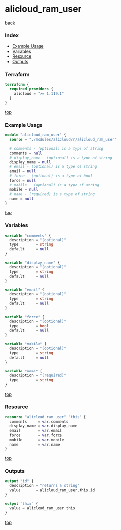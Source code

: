# alicloud_ram_user

[back](../alicloud.md)

### Index

- [Example Usage](#example-usage)
- [Variables](#variables)
- [Resource](#resource)
- [Outputs](#outputs)

### Terraform

```terraform
terraform {
  required_providers {
    alicloud = ">= 1.119.1"
  }
}
```

[top](#index)

### Example Usage

```terraform
module "alicloud_ram_user" {
  source = "./modules/alicloud/r/alicloud_ram_user"

  # comments - (optional) is a type of string
  comments = null
  # display_name - (optional) is a type of string
  display_name = null
  # email - (optional) is a type of string
  email = null
  # force - (optional) is a type of bool
  force = null
  # mobile - (optional) is a type of string
  mobile = null
  # name - (required) is a type of string
  name = null
}
```

[top](#index)

### Variables

```terraform
variable "comments" {
  description = "(optional)"
  type        = string
  default     = null
}

variable "display_name" {
  description = "(optional)"
  type        = string
  default     = null
}

variable "email" {
  description = "(optional)"
  type        = string
  default     = null
}

variable "force" {
  description = "(optional)"
  type        = bool
  default     = null
}

variable "mobile" {
  description = "(optional)"
  type        = string
  default     = null
}

variable "name" {
  description = "(required)"
  type        = string
}
```

[top](#index)

### Resource

```terraform
resource "alicloud_ram_user" "this" {
  comments     = var.comments
  display_name = var.display_name
  email        = var.email
  force        = var.force
  mobile       = var.mobile
  name         = var.name
}
```

[top](#index)

### Outputs

```terraform
output "id" {
  description = "returns a string"
  value       = alicloud_ram_user.this.id
}

output "this" {
  value = alicloud_ram_user.this
}
```

[top](#index)